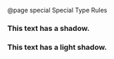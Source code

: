 @page special Special Type Rules
<div class="dark">
  <h3>This text has a shadow.</h3>
</div>
<div class="light">
  <h3>This text has a light shadow.</h3>
</div>